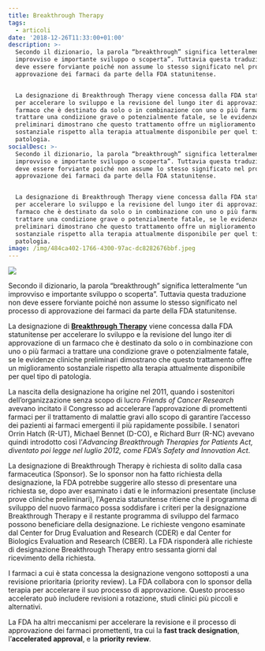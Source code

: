 ```yaml
---
title: Breakthrough Therapy
tags:
  - articoli
date: '2018-12-26T11:33:00+01:00'
description: >-
  Secondo il dizionario, la parola “breakthrough” significa letteralmente “un
  improvviso e importante sviluppo o scoperta”. Tuttavia questa traduzione non
  deve essere forviante poiché non assume lo stesso significato nel processo di
  approvazione dei farmaci da parte della FDA statunitense.


  La designazione di Breakthrough Therapy viene concessa dalla FDA statunitense
  per accelerare lo sviluppo e la revisione del lungo iter di approvazione di un
  farmaco che è destinato da solo o in combinazione con uno o più farmaci a
  trattare una condizione grave o potenzialmente fatale, se le evidenze cliniche
  preliminari dimostrano che questo trattamento offre un miglioramento
  sostanziale rispetto alla terapia attualmente disponibile per quel tipo di
  patologia.
socialDesc: >-
  Secondo il dizionario, la parola “breakthrough” significa letteralmente “un
  improvviso e importante sviluppo o scoperta”. Tuttavia questa traduzione non
  deve essere forviante poiché non assume lo stesso significato nel processo di
  approvazione dei farmaci da parte della FDA statunitense.


  La designazione di Breakthrough Therapy viene concessa dalla FDA statunitense
  per accelerare lo sviluppo e la revisione del lungo iter di approvazione di un
  farmaco che è destinato da solo o in combinazione con uno o più farmaci a
  trattare una condizione grave o potenzialmente fatale, se le evidenze cliniche
  preliminari dimostrano che questo trattamento offre un miglioramento
  sostanziale rispetto alla terapia attualmente disponibile per quel tipo di
  patologia.
image: /img/484ca402-1766-4300-97ac-dc8282676bbf.jpeg
---
```

![](/img/484ca402-1766-4300-97ac-dc8282676bbf.jpeg)

Secondo il dizionario, la parola “breakthrough” significa letteralmente “un improvviso e importante sviluppo o scoperta”. Tuttavia questa traduzione non deve essere forviante poiché non assume lo stesso significato nel processo di approvazione dei farmaci da parte della FDA statunitense.

La designazione di [**Breakthrough Therapy**](https://www.fda.gov/forpatients/approvals/fast/ucm405397.htm) viene concessa dalla FDA statunitense per accelerare lo sviluppo e la revisione del lungo iter di approvazione di un farmaco che è destinato da solo o in combinazione con uno o più farmaci a trattare una condizione grave o potenzialmente fatale, se le evidenze cliniche preliminari dimostrano che questo trattamento offre un miglioramento sostanziale rispetto alla terapia attualmente disponibile per quel tipo di patologia.

La nascita della designazione ha origine nel 2011, quando i sostenitori dell’organizzazione senza scopo di lucro _Friends of Cancer Research_ avevano incitato il Congresso ad accelerare l’approvazione di promettenti farmaci per il trattamento di malattie gravi allo scopo di garantire l’accesso dei pazienti ai farmaci emergenti il più rapidamente possibile. I senatori Orrin Hatch (R-UT), Michael Bennet (D-CO), e Richard Burr (R-NC) avevano quindi introdotto così l’_Advancing Breakthrough Therapies for Patients Act, _diventato poi legge nel luglio 2012, come_ FDA’s Safety and Innovation Act_.

La designazione di Breakthrough Therapy è richiesta di solito dalla casa farmaceutica (Sponsor). Se lo sponsor non ha fatto richiesta della designazione, la FDA potrebbe suggerire allo stesso di presentare una richiesta se, dopo aver esaminato i dati e le informazioni presentate (incluse prove cliniche preliminari), l'Agenzia statunitense ritiene che il programma di sviluppo del nuovo farmaco possa soddisfare i criteri per la designazione Breakthrough Therapy e il restante programma di sviluppo del farmaco possono beneficiare della designazione. Le richieste vengono esaminate dal Center for Drug Evaluation and Research (CDER) e dal Center for Biologics Evaluation and Research (CBER). La FDA risponderà alle richieste di designazione Breakthrough Therapy entro sessanta giorni dal ricevimento della richiesta.

I farmaci a cui è stata concessa la designazione vengono sottoposti a una revisione prioritaria (priority review). La FDA collabora con lo sponsor della terapia per accelerare il suo processo di approvazione. Questo processo accelerato può includere revisioni a rotazione, studi clinici più piccoli e alternativi.

La FDA ha altri meccanismi per accelerare la revisione e il processo di approvazione dei farmaci promettenti, tra cui la **fast track designation**, l’**accelerated approval**, e la **priority review**.
